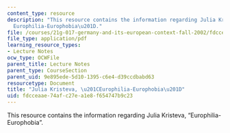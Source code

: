 ```yaml
---
content_type: resource
description: "This resource contains the information regarding Julia Kristeva, \u201C\
  Europhilia-Europhobia\u201D."
file: /courses/21g-017-germany-and-its-european-context-fall-2002/fdcceaae74afc27ea1e8f654747b9c23_MIT21G_017F02_lec_13.pdf
file_type: application/pdf
learning_resource_types:
- Lecture Notes
ocw_type: OCWFile
parent_title: Lecture Notes
parent_type: CourseSection
parent_uid: 9e895ede-5d10-1395-c6e4-d39ccdbabd63
resourcetype: Document
title: "Julia Kristeva, \u201CEurophilia-Europhobia\u201D"
uid: fdcceaae-74af-c27e-a1e8-f654747b9c23
---
```

This resource contains the information regarding Julia Kristeva, “Europhilia-Europhobia”.

